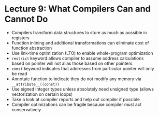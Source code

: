 # Lecture 9: What Compilers Can and Cannot Do

- Compilers transform data structures to store as much as possible in registers
- Function inlining and additional transformations can eliminate cost of function abstraction
- Use link-time optimization (LTO) to enable whole-program optimization
- `restrict` keyword allows compiler to assume address calculations based on pointer will not alias those based on other pointers
- `const` keyword indicates that addresses from particular pointer will only be read
- Annotate function to indicate they do not modify any memory via `__attribute__((const))`
- Use signed integer types unless absolutely need unsigned type (allows vectorization on certain loops)
- Take a look at compiler reports and help out compiler if possible
- Compiler optimizations can be fragile because compiler must act conservatively
